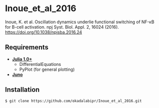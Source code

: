 # Inoue_et_al_2016
Inoue, K. et al. Oscillation dynamics underlie functional switching of NF-κB for B-cell activation. npj Syst. Biol. Appl. 2, 16024 (2016). https://doi.org/10.1038/npjsba.2016.24

## Requirements
- **[Julia 1.0+](https://julialang.org)**
  - DifferentialEquations
  - PyPlot (for general plotting)
- **[Juno](http://junolab.org)**

## Installation

    $ git clone https://github.com/okadalabipr/Inoue_et_al_2016.git
